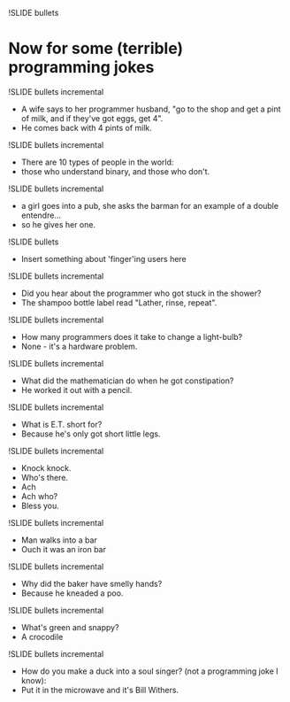 !SLIDE bullets
# Now for some (terrible) programming jokes #

!SLIDE bullets incremental
* A wife says to her programmer husband, "go to the shop and get a pint of milk, and if they've got eggs, get 4".
* He comes back with 4 pints of milk.

!SLIDE bullets incremental
* There are 10 types of people in the world:
* those who understand binary, and those who don't.

!SLIDE bullets incremental
* a girl goes into a pub, she asks the barman for an example of a double entendre...
* so he gives her one.

!SLIDE bullets
* Insert something about 'finger'ing users here

!SLIDE bullets incremental
* Did you hear about the programmer who got stuck in the shower? 
* The shampoo bottle label read "Lather, rinse, repeat". 

!SLIDE bullets incremental
* How many programmers does it take to change a light-bulb?
* None - it's a hardware problem. 

!SLIDE bullets incremental
* What did the mathematician do when he got constipation? 
* He worked it out with a pencil. 

!SLIDE bullets incremental
* What is E.T. short for?
* Because he's only got short little legs.

!SLIDE bullets incremental
* Knock knock.
* Who's there.
* Ach
* Ach who?
* Bless you.

!SLIDE bullets incremental
* Man walks into a bar
* Ouch it was an iron bar

!SLIDE bullets incremental
* Why did the baker have smelly hands?
* Because he kneaded a poo.

!SLIDE bullets incremental
* What's green and snappy?
* A crocodile

!SLIDE bullets incremental
* How do you make a duck into a soul singer? (not a programming joke I know):
* Put it in the microwave and it's Bill Withers.
